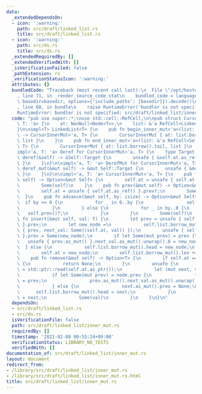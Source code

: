 ```yaml
---
data:
  _extendedDependsOn:
  - icon: ':warning:'
    path: src/draft/linked_list.rs
    title: src/draft/linked_list.rs
  - icon: ':warning:'
    path: src/ds.rs
    title: src/ds.rs
  _extendedRequiredBy: []
  _extendedVerifiedWith: []
  _isVerificationFailed: false
  _pathExtension: rs
  _verificationStatusIcon: ':warning:'
  attributes: {}
  bundledCode: "Traceback (most recent call last):\n  File \"/opt/hostedtoolcache/Python/3.9.1/x64/lib/python3.9/site-packages/onlinejudge_verify/documentation/build.py\"\
    , line 71, in _render_source_code_stat\n    bundled_code = language.bundle(stat.path,\
    \ basedir=basedir, options={'include_paths': [basedir]}).decode()\n  File \"/opt/hostedtoolcache/Python/3.9.1/x64/lib/python3.9/site-packages/onlinejudge_verify/languages/user_defined.py\"\
    , line 68, in bundle\n    raise RuntimeError('bundler is not specified: {}'.format(path.as_posix()))\n\
    RuntimeError: bundler is not specified: src/draft/linked_list/inner_mut.rs\n"
  code: "pub use super::*;\nuse std::cell::RefCell;\n\npub struct CursorInnerMut<'a,\
    \ T: 'a> {\n    at: NonNull<Node<T>>,\n    list: &'a RefCell<LinkedList<T>>,\n\
    }\n\nimpl<T> LinkedList<T> {\n    pub fn begin_inner_mut<'a>(list: &'a RefCell<Self>)\
    \ -> CursorInnerMut<'a, T> {\n        CursorInnerMut { at: list.borrow().head,\
    \ list }\n    }\n    pub fn end_inner_mut<'a>(list: &'a RefCell<Self>) -> CursorInnerMut<'a,\
    \ T> {\n        CursorInnerMut { at: list.borrow().tail, list }\n    }\n}\n\n\
    impl<'a, T: 'a> Deref for CursorInnerMut<'a, T> {\n    type Target = T;\n    fn\
    \ deref(&self) -> &Self::Target {\n        unsafe { &self.at.as_ref().next_val.as_ref().unwrap().1\
    \ }\n    }\n}\n\nimpl<'a, T: 'a> DerefMut for CursorInnerMut<'a, T> {\n    fn\
    \ deref_mut(&mut self) -> &mut Self::Target {\n        unsafe { &mut self.at.as_mut().next_val.as_mut().unwrap().1\
    \ }\n    }\n}\n\nimpl<'a, T: 'a> CursorInnerMut<'a, T> {\n    pub fn next(&mut\
    \ self) -> Option<&mut Self> {\n        self.at = unsafe { self.at.as_ref() }.next_val.as_ref()?.0;\n\
    \        Some(self)\n    }\n    pub fn prev(&mut self) -> Option<&mut Self> {\n\
    \        self.at = unsafe { self.at.as_ref() }.prev?;\n        Some(self)\n  \
    \  }\n    pub fn advance(&mut self, by: isize) -> Option<&mut Self> {\n      \
    \  if by >= 0 {\n            for _ in 0..by {\n                self.next()?;\n\
    \            }\n        } else {\n            for _ in by..0 {\n             \
    \   self.prev()?;\n            }\n        }\n        Some(self)\n    }\n    pub\
    \ fn insert(&mut self, val: T) {\n        let prev = unsafe { self.at.as_ref()\
    \ }.prev;\n        let new_node =\n            self.list.borrow_mut().new_node(Node\
    \ { prev, next_val: Some((self.at, val)) });\n        unsafe { self.at.as_mut()\
    \ }.prev = Some(new_node);\n        if let Some(mut prev) = prev {\n         \
    \   unsafe { prev.as_mut() }.next_val.as_mut().unwrap().0 = new_node;\n      \
    \  } else {\n            self.list.borrow_mut().head = new_node;\n        }\n\
    \        self.at = new_node;\n        self.list.borrow_mut().len += 1;\n    }\n\
    \    pub fn remove(&mut self) -> Option<T> {\n        if self.at == self.list.borrow_mut().tail\
    \ {\n            return None;\n        }\n        unsafe {\n            let node\
    \ = std::ptr::read(self.at.as_ptr());\n            let (mut next, val) = node.next_val?;\n\
    \            if let Some(mut prev) = node.prev {\n                *next.as_mut().prev.as_mut().unwrap()\
    \ = prev;\n                prev.as_mut().next_val.as_mut().unwrap().0 = next;\n\
    \            } else {\n                next.as_mut().prev = None;\n          \
    \      self.list.borrow_mut().head = next;\n            }\n            self.at\
    \ = next;\n            Some(val)\n        }\n    }\n}\n"
  dependsOn:
  - src/draft/linked_list.rs
  - src/ds.rs
  isVerificationFile: false
  path: src/draft/linked_list/inner_mut.rs
  requiredBy: []
  timestamp: '2021-02-08 00:55:24+09:00'
  verificationStatus: LIBRARY_NO_TESTS
  verifiedWith: []
documentation_of: src/draft/linked_list/inner_mut.rs
layout: document
redirect_from:
- /library/src/draft/linked_list/inner_mut.rs
- /library/src/draft/linked_list/inner_mut.rs.html
title: src/draft/linked_list/inner_mut.rs
---
```

